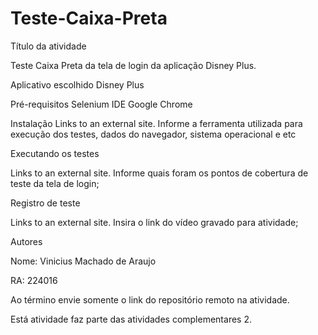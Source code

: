 # Teste-Caixa-Preta

Título da atividade

Teste Caixa Preta da tela de login da aplicação Disney Plus.

Aplicativo escolhido
Disney Plus

Pré-requisitos
Selenium IDE
Google Chrome

Instalação
Links to an external site.
Informe a ferramenta utilizada para execução dos testes, dados do navegador, sistema operacional e etc

Executando os testes

Links to an external site.
Informe quais foram os pontos de cobertura de teste da tela de login;

Registro de teste

Links to an external site.
Insira o link do vídeo gravado para atividade;

Autores

Nome: Vinicius Machado de Araujo

RA: 224016

Ao término envie somente o link do repositório remoto na atividade.

Está atividade faz parte das atividades complementares 2.
